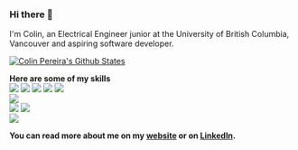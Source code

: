 ### Hi there 👋

I'm Colin, an Electrical Engineer junior at the University of British Columbia, Vancouver and aspiring software developer. 

[![Colin Pereira's Github States](https://github-readme-stats.vercel.app/api?username=colinpereira&show_icons=true&theme=react)](https://github.com/colinpereira/github-readme-stats)

**Here are some of my skills** <br />
![](https://img.shields.io/badge/Code-Python-informational?style=flat&logo=<LOGO_NAME>&logoColor=white&color=0584ed)
![](https://img.shields.io/badge/Code-Javascript-informational?style=flat&logo=<LOGO_NAME>&logoColor=white&color=0584ed)
![](https://img.shields.io/badge/Code-C-informational?style=flat&logo=<LOGO_NAME>&logoColor=white&color=0584ed)
![](https://img.shields.io/badge/Code-HTML-informational?style=flat&logo=<LOGO_NAME>&logoColor=white&color=0584ed)
![](https://img.shields.io/badge/Code-CSS-informational?style=flat&logo=<LOGO_NAME>&logoColor=white&color=0584ed)
<br/>
![](https://img.shields.io/badge/Library-React-informational?style=flat&logo=<LOGO_NAME>&logoColor=white&color=0584ed)
<br/>
![](https://img.shields.io/badge/Database-SQL-informational?style=flat&logo=<LOGO_NAME>&logoColor=white&color=0584ed)
![](https://img.shields.io/badge/Database-SQL-informational?style=flat&logo=<LOGO_NAME>&logoColor=white&color=0584ed)
<br/>
![](https://img.shields.io/badge/Tools-Insomnia-informational?style=flat&logo=<LOGO_NAME>&logoColor=white&color=0584ed)

**You can read more about me on my [website](https://www.pereiracolin.com) or on [LinkedIn](https://www.linkedin.com/in/colinpereira/).**
